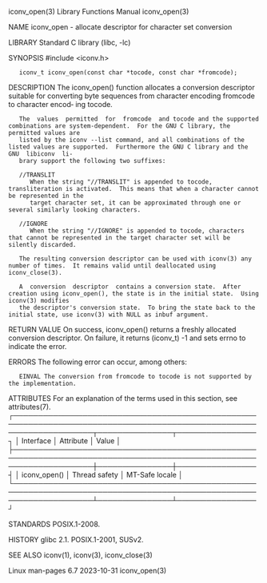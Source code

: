 iconv_open(3)							   Library Functions Manual							 iconv_open(3)

NAME
       iconv_open - allocate descriptor for character set conversion

LIBRARY
       Standard C library (libc, -lc)

SYNOPSIS
       #include <iconv.h>

       iconv_t iconv_open(const char *tocode, const char *fromcode);

DESCRIPTION
       The iconv_open() function allocates a conversion descriptor suitable for converting byte sequences from character encoding fromcode to character encod‐
       ing tocode.

       The  values  permitted  for  fromcode  and tocode and the supported combinations are system-dependent.  For the GNU C library, the permitted values are
       listed by the iconv --list command, and all combinations of the listed values are supported.  Furthermore the GNU C library and the  GNU	 libiconv  li‐
       brary support the following two suffixes:

       //TRANSLIT
	      When the string "//TRANSLIT" is appended to tocode, transliteration is activated.	 This means that when a character cannot be represented in the
	      target character set, it can be approximated through one or several similarly looking characters.

       //IGNORE
	      When the string "//IGNORE" is appended to tocode, characters that cannot be represented in the target character set will be silently discarded.

       The resulting conversion descriptor can be used with iconv(3) any number of times.  It remains valid until deallocated using iconv_close(3).

       A  conversion  descriptor  contains a conversion state.	After creation using iconv_open(), the state is in the initial state.  Using iconv(3) modifies
       the descriptor's conversion state.  To bring the state back to the initial state, use iconv(3) with NULL as inbuf argument.

RETURN VALUE
       On success, iconv_open() returns a freshly allocated conversion descriptor.  On failure, it returns (iconv_t) -1 and sets errno to indicate the error.

ERRORS
       The following error can occur, among others:

       EINVAL The conversion from fromcode to tocode is not supported by the implementation.

ATTRIBUTES
       For an explanation of the terms used in this section, see attributes(7).
       ┌────────────────────────────────────────────────────────────────────────────────────────────────────────────────────┬───────────────┬────────────────┐
       │ Interface													    │ Attribute	    │ Value	     │
       ├────────────────────────────────────────────────────────────────────────────────────────────────────────────────────┼───────────────┼────────────────┤
       │ iconv_open()													    │ Thread safety │ MT-Safe locale │
       └────────────────────────────────────────────────────────────────────────────────────────────────────────────────────┴───────────────┴────────────────┘

STANDARDS
       POSIX.1-2008.

HISTORY
       glibc 2.1.  POSIX.1-2001, SUSv2.

SEE ALSO
       iconv(1), iconv(3), iconv_close(3)

Linux man-pages 6.7							  2023-10-31								 iconv_open(3)
